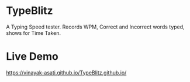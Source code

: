 # TypeBlitz
A Typing Speed tester. Records WPM, Correct and Incorrect words typed, shows for Time Taken.
# Live Demo
https://vinayak-asati.github.io/TypeBlitz.github.io/
